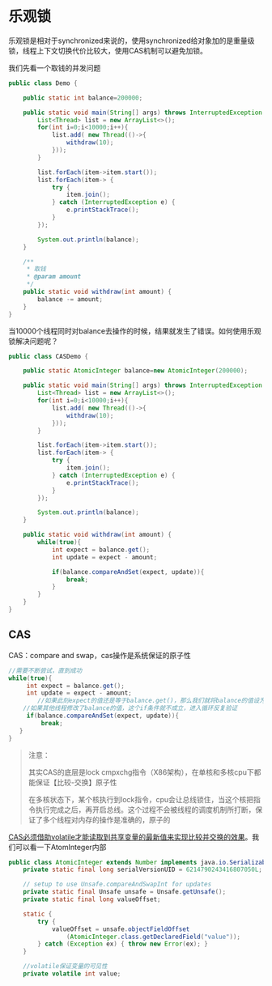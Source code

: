 # 乐观锁

乐观锁是相对于synchronized来说的，使用synchronized给对象加的是重量级锁，线程上下文切换代价比较大，使用CAS机制可以避免加锁。

我们先看一个取钱的并发问题

```java
public class Demo {

    public static int balance=200000;

    public static void main(String[] args) throws InterruptedException {
        List<Thread> list = new ArrayList<>();
        for(int i=0;i<10000;i++){
            list.add( new Thread(()->{
                withdraw(10);
            }));
        }

        list.forEach(item->item.start());
        list.forEach(item-> {
            try {
                item.join();
            } catch (InterruptedException e) {
                e.printStackTrace();
            }
        });

        System.out.println(balance);
    }

    /**
     * 取钱
     * @param amount
     */
    public static void withdraw(int amount) {
        balance -= amount;
    }
}
```

当10000个线程同时对balance去操作的时候，结果就发生了错误。如何使用乐观锁解决问题呢？

```java
public class CASDemo {

    public static AtomicInteger balance=new AtomicInteger(200000);

    public static void main(String[] args) throws InterruptedException {
        List<Thread> list = new ArrayList<>();
        for(int i=0;i<10000;i++){
            list.add( new Thread(()->{
                withdraw(10);
            }));
        }

        list.forEach(item->item.start());
        list.forEach(item-> {
            try {
                item.join();
            } catch (InterruptedException e) {
                e.printStackTrace();
            }
        });

        System.out.println(balance);
    }

    public static void withdraw(int amount) {
        while(true){
            int expect = balance.get();
            int update = expect - amount;

            if(balance.compareAndSet(expect, update)){
                break;
            }
        }
    }
}
```

## CAS

CAS：compare and swap，cas操作是系统保证的原子性

```java
//需要不断尝试，直到成功 
while(true){
     int expect = balance.get();
     int update = expect - amount;
		//如果此刻expect的值还是等于balance.get()，那么我们就将balance的值设为update
    //如果其他线程修改了balance的值，这个if条件就不成立，进入循环反复验证
     if(balance.compareAndSet(expect, update)){
         break;
   }
}
```

> 注意：
>
> 其实CAS的底层是lock cmpxchg指令（X86架构），在单核和多核cpu下都能保证【比较-交换】原子性
>
> 在多核状态下，某个核执行到lock指令，cpu会让总线锁住，当这个核把指令执行完成之后，再开启总线。这个过程不会被线程的调度机制所打断，保证了多个线程对内存的操作是准确的，原子的

<u>CAS必须借助volatile才能读取到共享变量的最新值来实现比较并交换的效果</u>。我们可以看一下AtomInteger内部

```java
public class AtomicInteger extends Number implements java.io.Serializable {
    private static final long serialVersionUID = 6214790243416807050L;

    // setup to use Unsafe.compareAndSwapInt for updates
    private static final Unsafe unsafe = Unsafe.getUnsafe();
    private static final long valueOffset;

    static {
        try {
            valueOffset = unsafe.objectFieldOffset
                (AtomicInteger.class.getDeclaredField("value"));
        } catch (Exception ex) { throw new Error(ex); }
    }

    //volatile保证变量的可见性
    private volatile int value;
```



